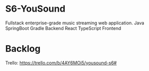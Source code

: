 # S6-YouSound
Fullstack enterprise-grade music streaming web application.
Java SpringBoot Gradle Backend
React TypeScript Frontend


# Backlog

Trello: https://trello.com/b/4AY6MOi5/yousound-s6#